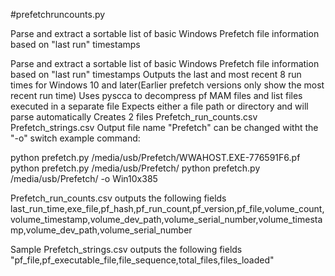 #prefetchruncounts.py


Parse and extract a sortable list of basic Windows Prefetch file information based on "last run" timestamps

Parse and extract a sortable list of basic Windows Prefetch file information based on "last run" timestamps
Outputs the last and most recent 8 run times for Windows 10 and later(Earlier prefetch versions only show the most recent run time)
Uses pyscca to decompress pf MAM files and list files executed in a separate file
Expects either a file path or directory and will parse automatically
Creates 2 files
Prefetch_run_counts.csv
Prefetch_strings.csv
Output file name "Prefetch" can be changed witht the "-o" switch
example command:

python prefetch.py /media/usb/Prefetch/WWAHOST.EXE-776591F6.pf
python prefetch.py /media/usb/Prefetch/
python prefetch.py /media/usb/Prefetch/ -o Win10x385


Prefetch_run_counts.csv outputs the following fields
last_run_time,exe_file,pf_hash,pf_run_count,pf_version,pf_file,volume_count,volume_timestamp,volume_dev_path,volume_serial_number,volume_timestamp,volume_dev_path,volume_serial_number


Sample Prefetch_strings.csv outputs the following fields
"pf_file,pf_executable_file,file_sequence,total_files,files_loaded"

